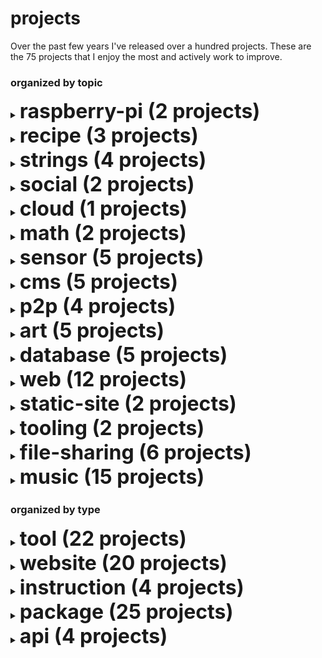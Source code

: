
# projects

Over the past few years I've released over a hundred projects.
These are the 75 projects that I enjoy the most and actively work to improve.

### organized by topic

<details><summary><strong style='font-size:2rem;'>raspberry-pi (2 projects)</strong></summary>

<h3>instruction</h3><ul>

<li><a href='https://github.com/schollz/raspberry-pi-turnkey'>raspberry-pi-turnkey</a>: Instructions for adding a wifi hotspot to a Raspberry Pi to connected to any wifi network. (python)</li>

<li><a href='https://github.com/schollz/chickencam'>chickencam</a>: Instructions to build a Raspberry Pi powered chicken cam. (go)</li>

</ul>

</details>
<details><summary><strong style='font-size:2rem;'>recipe (3 projects)</strong></summary>

<h3>website</h3><ul>

<li><a href='https://github.com/schollz/recursive-recipes'>recursive-recipes</a>: Visualize the recursive nature of recipes. (go)</li>

</ul><h3>package</h3><ul>

<li><a href='https://github.com/schollz/ingredients'>ingredients</a>: Extract recipe ingredients from any recipe website on the internet. (go)</li>

<li><a href='https://github.com/schollz/instructions'>instructions</a>: Easily capture recipe instructions from any website. (go)</li>

</ul>

</details>
<details><summary><strong style='font-size:2rem;'>strings (4 projects)</strong></summary>

<h3>package</h3><ul>

<li><a href='https://github.com/schollz/closestmatch'>closestmatch</a>: A Go library that does fuzzy matching on a set of strings. (go)</li>

<li><a href='https://github.com/schollz/pluck'>pluck</a>: A Go library to do regex-like searching on strings. (go)</li>

<li><a href='https://github.com/schollz/utfdecode'>utfdecode</a>: A simple library to decode a string that contains escaped UTF-16/32 characters into unescaped UTF-16. (go)</li>

<li><a href='https://github.com/schollz/documentsimilarity'>documentsimilarity</a>: Compute document similarity using simple methods. (go)</li>

</ul>

</details>
<details><summary><strong style='font-size:2rem;'>social (2 projects)</strong></summary>

<h3>website</h3><ul>

<li><a href='https://github.com/schollz/snaptext'>snaptext</a>: A simple webapp to send and receive self-destructing messages in real-time. (go)</li>

<li><a href='https://github.com/schollz/kiki'>kiki</a>: An experimental social network that works offline. (go)</li>

</ul>

</details>
<details><summary><strong style='font-size:2rem;'>cloud (1 projects)</strong></summary>

<h3>api</h3><ul>

<li><a href='https://github.com/schollz/faas'>faas</a>: A function-as-a-service that can make any Go function, anywhere, into an API. (go)</li>

</ul>

</details>
<details><summary><strong style='font-size:2rem;'>math (2 projects)</strong></summary>

<h3>package</h3><ul>

<li><a href='https://github.com/schollz/pake'>pake</a>: PAKE library for generating a strong secret between parties over an insecure channel. (go)</li>

</ul><h3>tool</h3><ul>

<li><a href='https://github.com/schollz/sundial'>sundial</a>: C program to get the next time of the sunset and sunrise. (c)</li>

</ul>

</details>
<details><summary><strong style='font-size:2rem;'>sensor (5 projects)</strong></summary>

<h3>tool</h3><ul>

<li><a href='https://github.com/schollz/howmanypeoplearearound'>howmanypeoplearearound</a>: A python package to count the number of people around you by monitoring wifi signals (python)</li>

<li><a href='https://github.com/schollz/find3-cli-scanner'>find3-cli-scanner</a>: A command-line scanner that supports Bluetooth and WiFi. (go)</li>

<li><a href='https://github.com/schollz/find3-android-scanner'>find3-android-scanner</a>: An android app that scans Bluetooth and WiFi for FIND3. (java)</li>

</ul><h3>website</h3><ul>

<li><a href='https://github.com/schollz/find3'>find3</a>: A framework for high-precision indoor positioniing based on wifi and bluetooth signals. (go)</li>

</ul><h3>package</h3><ul>

<li><a href='https://github.com/schollz/wifiscan'>wifiscan</a>: A platform-independent WiFi scanning library for getting BSSID + RSSI. (go)</li>

</ul>

</details>
<details><summary><strong style='font-size:2rem;'>cms (5 projects)</strong></summary>

<h3>website</h3><ul>

<li><a href='https://github.com/schollz/rwtxt'>rwtxt</a>: A minimalist cms that allows easy writing and reading. (go)</li>

<li><a href='https://github.com/schollz/i.rwtxt'>i.rwtxt</a>: A version of rwtxt that stays encrypted on disk. (go)</li>

<li><a href='https://github.com/schollz/cowyo'>cowyo</a>: A cms for single pages that can be encrypted and self-destructed. (go)</li>

<li><a href='https://github.com/schollz/offlinenotepad'>offlinenotepad</a>: An off-line first, secure, private notepad. (go)</li>

<li><a href='https://github.com/schollz/anonfiction'>anonfiction</a>: A CMS for reading and writing stories in a online magazine format. (go)</li>

</ul>

</details>
<details><summary><strong style='font-size:2rem;'>p2p (4 projects)</strong></summary>

<h3>package</h3><ul>

<li><a href='https://github.com/schollz/peerdiscovery'>peerdiscovery</a>: A Go library that allows cross-platform local peer discovery using UDP multicast. (go)</li>

</ul><h3>api</h3><ul>

<li><a href='https://github.com/schollz/duct'>duct</a>: A simple server to connect any input to another output. (go)</li>

<li><a href='https://github.com/schollz/ipfs-multigateway'>ipfs-multigateway</a>: An IPFS gateway that uses all the other gateways to make it go as fast as possible. (go)</li>

</ul><h3>tool</h3><ul>

<li><a href='https://github.com/schollz/ipfs-connect'>ipfs-connect</a>: Easily connect two computers in the IPFS. (go)</li>

</ul>

</details>
<details><summary><strong style='font-size:2rem;'>art (5 projects)</strong></summary>

<h3>website</h3><ul>

<li><a href='https://github.com/schollz/poetry-generator'>poetry-generator</a>: A poetry generating AI. (python)</li>

<li><a href='https://github.com/schollz/quotation-explorer'>quotation-explorer</a>: Explore and search over 120,000 quotations, with the click of a mouse . (go)</li>

<li><a href='https://github.com/schollz/topscience'>topscience</a>: Markov-chain generation of science article names. (go)</li>

<li><a href='https://github.com/schollz/painthex'>painthex</a>: A collection of scripts to turn a set of physical paints into hexadecimal color codes. (go)</li>

<li><a href='https://github.com/schollz/colorfade'>colorfade</a>: Fade screens between colors in sync. (javascript)</li>

</ul>

</details>
<details><summary><strong style='font-size:2rem;'>database (5 projects)</strong></summary>

<h3>package</h3><ul>

<li><a href='https://github.com/schollz/jsonstore'>jsonstore</a>: Simple thread-safe in-memory JSON key-store with persistent backend. (go)</li>

<li><a href='https://github.com/schollz/sqlite3dump'>sqlite3dump</a>: A Golang library for dumping SQL text from sqlite. (go)</li>

<li><a href='https://github.com/schollz/fbdb'>fbdb</a>: File based database, a keystore based on sqlite. (go)</li>

<li><a href='https://github.com/schollz/boltstore'>boltstore</a>: A simple keystore written around Bolt. (go)</li>

</ul><h3>api</h3><ul>

<li><a href='https://github.com/schollz/boltdb-server'>boltdb-server</a>: Server and Go package for connecting to BoltDB databases. (go)</li>

</ul>

</details>
<details><summary><strong style='font-size:2rem;'>web (12 projects)</strong></summary>

<h3>package</h3><ul>

<li><a href='https://github.com/schollz/httpfileserver'>httpfileserver</a>: Wrapper for Golang http.FileServer that is faster (serving from memory) and uses less bandwidth (gzips when possible). (go)</li>

<li><a href='https://github.com/schollz/googleit'>googleit</a>: Get results from search engines. (go)</li>

<li><a href='https://github.com/schollz/basicwebsocket'>basicwebsocket</a>: Copy-and-paste friendly practical implementation of websockets for Go. (go)</li>

<li><a href='https://github.com/schollz/getlinks'>getlinks</a>: A simple Go library to get all the links from an HTML page. (go)</li>

<li><a href='https://github.com/schollz/httppool'>httppool</a>: A simple way to spawn a pool of web clients. (go)</li>

</ul><h3>tool</h3><ul>

<li><a href='https://github.com/schollz/linkcrawler'>linkcrawler</a>: Cross-platform persistent and distributed web crawler. (go)</li>

<li><a href='https://github.com/schollz/crawdad'>crawdad</a>: Cross-platform persistent and distributed web crawler. (go)</li>

<li><a href='https://github.com/schollz/readable'>readable</a>: Making web pages readable in a browser and in the command line . (go)</li>

<li><a href='https://github.com/schollz/websitechanges'>websitechanges</a>: Change detection with a simple Python script to email you whenever a website changes. (python)</li>

<li><a href='https://github.com/schollz/squirrel'>squirrel</a>: Like curl, or wget, but downloads directly go to a SQLite databse. (go)</li>

<li><a href='https://github.com/schollz/browsersync'>browsersync</a>: A simple live-reloading tool for developing HTML. (go)</li>

<li><a href='https://github.com/schollz/zget'>zget</a>: zget is a mashup of curl and wget with torrenting and better interop with Windows. (go)</li>

</ul>

</details>
<details><summary><strong style='font-size:2rem;'>static-site (2 projects)</strong></summary>

<h3>package</h3><ul>

<li><a href='https://github.com/schollz/onetwothree'>onetwothree</a>: A responsive and minimalist theme for Hugo. (css)</li>

</ul><h3>tool</h3><ul>

<li><a href='https://github.com/schollz/markdown2tufte'>markdown2tufte</a>: Process markdown into a nice Tufte-like website (css)</li>

</ul>

</details>
<details><summary><strong style='font-size:2rem;'>tooling (2 projects)</strong></summary>

<h3>package</h3><ul>

<li><a href='https://github.com/schollz/logger'>logger</a>: Simplistic, opinionated logging for Golang. (go)</li>

<li><a href='https://github.com/schollz/golock'>golock</a>: Very simple file locking with optional timeouts. (go)</li>

</ul>

</details>
<details><summary><strong style='font-size:2rem;'>file-sharing (6 projects)</strong></summary>

<h3>tool</h3><ul>

<li><a href='https://github.com/schollz/croc'>croc</a>: A program for easily and securely transfering files between any two computers. (go)</li>

<li><a href='https://github.com/schollz/cowyodel'>cowyodel</a>: Easily move things between computers with a code phrase and cowyo.com. (go)</li>

<li><a href='https://github.com/schollz/syncdir'>syncdir</a>: A program to automatically discover peers and synchronize a folder. (go)</li>

<li><a href='https://github.com/schollz/qrgen'>qrgen</a>: Generate a QR code in ther terminal from stdin. (go)</li>

</ul><h3>website</h3><ul>

<li><a href='https://github.com/schollz/hostyoself'>hostyoself</a>: A website that allows you to share files directly from your browser. (go)</li>

<li><a href='https://github.com/schollz/share'>share</a>: Simple file sharing from the browser and the command-line. (go)</li>

</ul>

</details>
<details><summary><strong style='font-size:2rem;'>music (15 projects)</strong></summary>

<h3>tool</h3><ul>

<li><a href='https://github.com/schollz/PIanoAI'>PIanoAI</a>: A real-time piano playing AI. (go)</li>

<li><a href='https://github.com/schollz/playlistfromsong'>playlistfromsong</a>: A program that generates an offline playlist from a single song. (python)</li>

<li><a href='https://github.com/schollz/spotifydownload'>spotifydownload</a>: A dependency-free Spotify playlist downloader. (go)</li>

<li><a href='https://github.com/schollz/miti'>miti</a>: miti is a musical instrument textual interface. Basically, its MIDI, but with human-readable text. (go)</li>

<li><a href='https://github.com/schollz/BandGenerator'>BandGenerator</a>: Band-name generator, one of my first programs ever written. (java)</li>

</ul><h3>package</h3><ul>

<li><a href='https://github.com/schollz/getsong'>getsong</a>: Download any song mp3 with no dependencies except ffmpeg. (go)</li>

<li><a href='https://github.com/schollz/logue'>logue</a>: A collection of Korg logue patches for the NTS-1 (or possibly minilogue XD). (c)</li>

<li><a href='https://github.com/schollz/blndr'>blndr</a>: A quantized delay for monomes norns. (lua)</li>

<li><a href='https://github.com/schollz/barcode'>barcode</a>: A six-voice varispeed looper for monomes norns. (lua)</li>

</ul><h3>website</h3><ul>

<li><a href='https://github.com/schollz/teoperator'>teoperator</a>: Make OP-1 and OP-Z drum and synth patches from any sound. (go)</li>

<li><a href='https://github.com/schollz/midi2midi'>midi2midi</a>: Use Chrome to connect two MIDI devices using <100 lines of Javascript. (javascript)</li>

<li><a href='https://github.com/schollz/carp'>carp</a>: Browser-based Korg NTS-1 chord arpeggiator (carp) sequencer. (javascript)</li>

<li><a href='https://github.com/schollz/chords'>chords</a>: Chord-progression discovery tool. (javascript)</li>

</ul><h3>instruction</h3><ul>

<li><a href='https://github.com/schollz/heartbpm'>heartbpm</a>: Instructions for creating a system of controlling electronic instruments with heart rate. (go)</li>

<li><a href='https://github.com/schollz/tape-synth'>tape-synth</a>: Instructions to create a cassette synthesizer. (go)</li>

</ul>

</details>

### organized by type

<details><summary><strong style='font-size:2rem;'>tool (22 projects)</strong></summary>

<ul>

<li><a href='https://github.com/schollz/howmanypeoplearearound'>howmanypeoplearearound</a>: A python package to count the number of people around you by monitoring wifi signals (python)</li>

<li><a href='https://github.com/schollz/croc'>croc</a>: A program for easily and securely transfering files between any two computers. (go)</li>

<li><a href='https://github.com/schollz/PIanoAI'>PIanoAI</a>: A real-time piano playing AI. (go)</li>

<li><a href='https://github.com/schollz/playlistfromsong'>playlistfromsong</a>: A program that generates an offline playlist from a single song. (python)</li>

<li><a href='https://github.com/schollz/spotifydownload'>spotifydownload</a>: A dependency-free Spotify playlist downloader. (go)</li>

<li><a href='https://github.com/schollz/linkcrawler'>linkcrawler</a>: Cross-platform persistent and distributed web crawler. (go)</li>

<li><a href='https://github.com/schollz/find3-cli-scanner'>find3-cli-scanner</a>: A command-line scanner that supports Bluetooth and WiFi. (go)</li>

<li><a href='https://github.com/schollz/find3-android-scanner'>find3-android-scanner</a>: An android app that scans Bluetooth and WiFi for FIND3. (java)</li>

<li><a href='https://github.com/schollz/cowyodel'>cowyodel</a>: Easily move things between computers with a code phrase and cowyo.com. (go)</li>

<li><a href='https://github.com/schollz/crawdad'>crawdad</a>: Cross-platform persistent and distributed web crawler. (go)</li>

<li><a href='https://github.com/schollz/miti'>miti</a>: miti is a musical instrument textual interface. Basically, its MIDI, but with human-readable text. (go)</li>

<li><a href='https://github.com/schollz/readable'>readable</a>: Making web pages readable in a browser and in the command line . (go)</li>

<li><a href='https://github.com/schollz/markdown2tufte'>markdown2tufte</a>: Process markdown into a nice Tufte-like website (css)</li>

<li><a href='https://github.com/schollz/websitechanges'>websitechanges</a>: Change detection with a simple Python script to email you whenever a website changes. (python)</li>

<li><a href='https://github.com/schollz/syncdir'>syncdir</a>: A program to automatically discover peers and synchronize a folder. (go)</li>

<li><a href='https://github.com/schollz/squirrel'>squirrel</a>: Like curl, or wget, but downloads directly go to a SQLite databse. (go)</li>

<li><a href='https://github.com/schollz/browsersync'>browsersync</a>: A simple live-reloading tool for developing HTML. (go)</li>

<li><a href='https://github.com/schollz/zget'>zget</a>: zget is a mashup of curl and wget with torrenting and better interop with Windows. (go)</li>

<li><a href='https://github.com/schollz/ipfs-connect'>ipfs-connect</a>: Easily connect two computers in the IPFS. (go)</li>

<li><a href='https://github.com/schollz/sundial'>sundial</a>: C program to get the next time of the sunset and sunrise. (c)</li>

<li><a href='https://github.com/schollz/qrgen'>qrgen</a>: Generate a QR code in ther terminal from stdin. (go)</li>

<li><a href='https://github.com/schollz/BandGenerator'>BandGenerator</a>: Band-name generator, one of my first programs ever written. (java)</li>

</ul>

</details>
<details><summary><strong style='font-size:2rem;'>website (20 projects)</strong></summary>

<ul>

<li><a href='https://github.com/schollz/find3'>find3</a>: A framework for high-precision indoor positioniing based on wifi and bluetooth signals. (go)</li>

<li><a href='https://github.com/schollz/hostyoself'>hostyoself</a>: A website that allows you to share files directly from your browser. (go)</li>

<li><a href='https://github.com/schollz/rwtxt'>rwtxt</a>: A minimalist cms that allows easy writing and reading. (go)</li>

<li><a href='https://github.com/schollz/i.rwtxt'>i.rwtxt</a>: A version of rwtxt that stays encrypted on disk. (go)</li>

<li><a href='https://github.com/schollz/cowyo'>cowyo</a>: A cms for single pages that can be encrypted and self-destructed. (go)</li>

<li><a href='https://github.com/schollz/poetry-generator'>poetry-generator</a>: A poetry generating AI. (python)</li>

<li><a href='https://github.com/schollz/offlinenotepad'>offlinenotepad</a>: An off-line first, secure, private notepad. (go)</li>

<li><a href='https://github.com/schollz/recursive-recipes'>recursive-recipes</a>: Visualize the recursive nature of recipes. (go)</li>

<li><a href='https://github.com/schollz/share'>share</a>: Simple file sharing from the browser and the command-line. (go)</li>

<li><a href='https://github.com/schollz/teoperator'>teoperator</a>: Make OP-1 and OP-Z drum and synth patches from any sound. (go)</li>

<li><a href='https://github.com/schollz/snaptext'>snaptext</a>: A simple webapp to send and receive self-destructing messages in real-time. (go)</li>

<li><a href='https://github.com/schollz/kiki'>kiki</a>: An experimental social network that works offline. (go)</li>

<li><a href='https://github.com/schollz/quotation-explorer'>quotation-explorer</a>: Explore and search over 120,000 quotations, with the click of a mouse . (go)</li>

<li><a href='https://github.com/schollz/anonfiction'>anonfiction</a>: A CMS for reading and writing stories in a online magazine format. (go)</li>

<li><a href='https://github.com/schollz/midi2midi'>midi2midi</a>: Use Chrome to connect two MIDI devices using <100 lines of Javascript. (javascript)</li>

<li><a href='https://github.com/schollz/carp'>carp</a>: Browser-based Korg NTS-1 chord arpeggiator (carp) sequencer. (javascript)</li>

<li><a href='https://github.com/schollz/topscience'>topscience</a>: Markov-chain generation of science article names. (go)</li>

<li><a href='https://github.com/schollz/painthex'>painthex</a>: A collection of scripts to turn a set of physical paints into hexadecimal color codes. (go)</li>

<li><a href='https://github.com/schollz/chords'>chords</a>: Chord-progression discovery tool. (javascript)</li>

<li><a href='https://github.com/schollz/colorfade'>colorfade</a>: Fade screens between colors in sync. (javascript)</li>

</ul>

</details>
<details><summary><strong style='font-size:2rem;'>instruction (4 projects)</strong></summary>

<ul>

<li><a href='https://github.com/schollz/raspberry-pi-turnkey'>raspberry-pi-turnkey</a>: Instructions for adding a wifi hotspot to a Raspberry Pi to connected to any wifi network. (python)</li>

<li><a href='https://github.com/schollz/chickencam'>chickencam</a>: Instructions to build a Raspberry Pi powered chicken cam. (go)</li>

<li><a href='https://github.com/schollz/heartbpm'>heartbpm</a>: Instructions for creating a system of controlling electronic instruments with heart rate. (go)</li>

<li><a href='https://github.com/schollz/tape-synth'>tape-synth</a>: Instructions to create a cassette synthesizer. (go)</li>

</ul>

</details>
<details><summary><strong style='font-size:2rem;'>package (25 projects)</strong></summary>

<ul>

<li><a href='https://github.com/schollz/peerdiscovery'>peerdiscovery</a>: A Go library that allows cross-platform local peer discovery using UDP multicast. (go)</li>

<li><a href='https://github.com/schollz/closestmatch'>closestmatch</a>: A Go library that does fuzzy matching on a set of strings. (go)</li>

<li><a href='https://github.com/schollz/pluck'>pluck</a>: A Go library to do regex-like searching on strings. (go)</li>

<li><a href='https://github.com/schollz/jsonstore'>jsonstore</a>: Simple thread-safe in-memory JSON key-store with persistent backend. (go)</li>

<li><a href='https://github.com/schollz/getsong'>getsong</a>: Download any song mp3 with no dependencies except ffmpeg. (go)</li>

<li><a href='https://github.com/schollz/pake'>pake</a>: PAKE library for generating a strong secret between parties over an insecure channel. (go)</li>

<li><a href='https://github.com/schollz/onetwothree'>onetwothree</a>: A responsive and minimalist theme for Hugo. (css)</li>

<li><a href='https://github.com/schollz/ingredients'>ingredients</a>: Extract recipe ingredients from any recipe website on the internet. (go)</li>

<li><a href='https://github.com/schollz/httpfileserver'>httpfileserver</a>: Wrapper for Golang http.FileServer that is faster (serving from memory) and uses less bandwidth (gzips when possible). (go)</li>

<li><a href='https://github.com/schollz/wifiscan'>wifiscan</a>: A platform-independent WiFi scanning library for getting BSSID + RSSI. (go)</li>

<li><a href='https://github.com/schollz/sqlite3dump'>sqlite3dump</a>: A Golang library for dumping SQL text from sqlite. (go)</li>

<li><a href='https://github.com/schollz/logger'>logger</a>: Simplistic, opinionated logging for Golang. (go)</li>

<li><a href='https://github.com/schollz/golock'>golock</a>: Very simple file locking with optional timeouts. (go)</li>

<li><a href='https://github.com/schollz/googleit'>googleit</a>: Get results from search engines. (go)</li>

<li><a href='https://github.com/schollz/basicwebsocket'>basicwebsocket</a>: Copy-and-paste friendly practical implementation of websockets for Go. (go)</li>

<li><a href='https://github.com/schollz/fbdb'>fbdb</a>: File based database, a keystore based on sqlite. (go)</li>

<li><a href='https://github.com/schollz/instructions'>instructions</a>: Easily capture recipe instructions from any website. (go)</li>

<li><a href='https://github.com/schollz/logue'>logue</a>: A collection of Korg logue patches for the NTS-1 (or possibly minilogue XD). (c)</li>

<li><a href='https://github.com/schollz/utfdecode'>utfdecode</a>: A simple library to decode a string that contains escaped UTF-16/32 characters into unescaped UTF-16. (go)</li>

<li><a href='https://github.com/schollz/getlinks'>getlinks</a>: A simple Go library to get all the links from an HTML page. (go)</li>

<li><a href='https://github.com/schollz/httppool'>httppool</a>: A simple way to spawn a pool of web clients. (go)</li>

<li><a href='https://github.com/schollz/documentsimilarity'>documentsimilarity</a>: Compute document similarity using simple methods. (go)</li>

<li><a href='https://github.com/schollz/boltstore'>boltstore</a>: A simple keystore written around Bolt. (go)</li>

<li><a href='https://github.com/schollz/blndr'>blndr</a>: A quantized delay for monomes norns. (lua)</li>

<li><a href='https://github.com/schollz/barcode'>barcode</a>: A six-voice varispeed looper for monomes norns. (lua)</li>

</ul>

</details>
<details><summary><strong style='font-size:2rem;'>api (4 projects)</strong></summary>

<ul>

<li><a href='https://github.com/schollz/faas'>faas</a>: A function-as-a-service that can make any Go function, anywhere, into an API. (go)</li>

<li><a href='https://github.com/schollz/duct'>duct</a>: A simple server to connect any input to another output. (go)</li>

<li><a href='https://github.com/schollz/boltdb-server'>boltdb-server</a>: Server and Go package for connecting to BoltDB databases. (go)</li>

<li><a href='https://github.com/schollz/ipfs-multigateway'>ipfs-multigateway</a>: An IPFS gateway that uses all the other gateways to make it go as fast as possible. (go)</li>

</ul>

</details>
